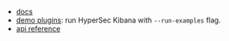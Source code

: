 - [docs](../../docs/state_sync)
- [demo plugins](../../../../../examples/state_containers_examples): run HyperSec Kibana with `--run-examples` flag.
- [api reference](https://github.com/elastic/kibana/tree/master/src/plugins/kibana_utils/docs/state_sync)
